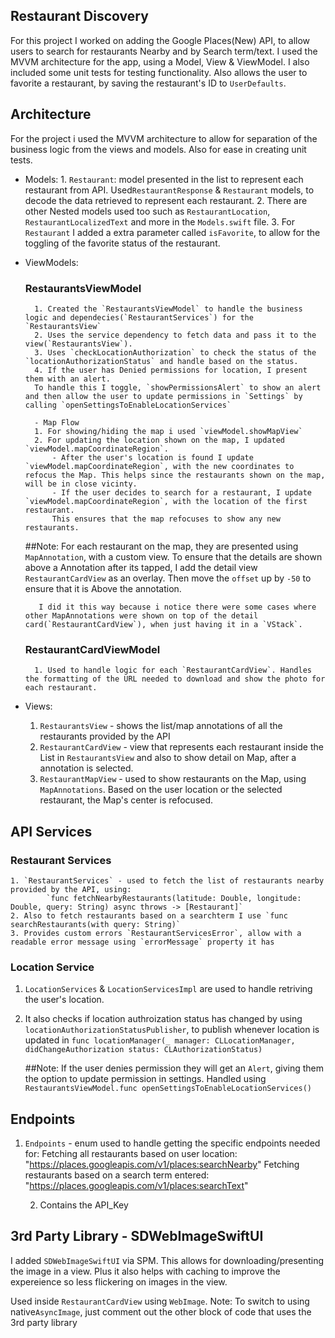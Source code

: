 ## Restaurant Discovery
For this project I worked on adding the Google Places(New) API, to allow users to search for restaurants Nearby and by Search term/text. I used the MVVM architecture for the app, using a Model, View & ViewModel. I also included some unit tests for testing functionality.
Also allows the user to favorite a restaurant, by saving the restaurant's ID to `UserDefaults`.


## Architecture
For the project i used the MVVM architecture to allow for separation of the business logic from the views and models. Also for ease in creating unit tests.

 - Models: 
        1. `Restaurant`: model presented in the list to represent each restaurant from API.
        Used`RestaurantResponse` & `Restaurant` models, to decode the data retrieved to represent each restaurant.
        2. There are other Nested models used too such as `RestaurantLocation`, `RestaurantLocalizedText` and more in the `Models.swift` file.
        3. For `Restaurant` I added a extra parameter called `isFavorite`, to allow for the toggling of the favorite status of the restaurant.
 
- ViewModels:
    ### RestaurantsViewModel
        1. Created the `RestaurantsViewModel` to handle the business logic and dependecies(`RestaurantServices`) for the `RestaurantsView`
        2. Uses the service dependency to fetch data and pass it to the view(`RestaurantsView`).
        3. Uses `checkLocationAuthorization` to check the status of the `locationAuthorizationStatus` and handle based on the status.
        4. If the user has Denied permissions for location, I present them with an alert.
        To handle this I toggle, `showPermissionsAlert` to show an alert and then allow the user to update permissions in `Settings` by calling `openSettingsToEnableLocationServices`
        
        - Map Flow
        1. For showing/hiding the map i used `viewModel.showMapView`
        2. For updating the location shown on the map, I updated `viewModel.mapCoordinateRegion`.
            - After the user's location is found I update `viewModel.mapCoordinateRegion`, with the new coordinates to refocus the Map. This helps since the restaurants shown on the map, will be in close vicinty.
            - If the user decides to search for a restaurant, I update `viewModel.mapCoordinateRegion`, with the location of the first restaurant.
            This ensures that the map refocuses to show any new restaurants.
            
   ##Note: 
         For each restaurant on the map, they are presented using `MapAnnotation`, with a custom view. To ensure that the details are shown above a Annotation after its tapped, I add the detail view `RestaurantCardView` as an overlay.
         Then move the `offset` up by `-50` to ensure that it is Above the annotation.
        
         I did it this way because i notice there were some cases where other MapAnnotations were shown on top of the detail card(`RestaurantCardView`), when just having it in a `VStack`.
            
            
            
    ### RestaurantCardViewModel
        1. Used to handle logic for each `RestaurantCardView`. Handles the formatting of the URL needed to download and show the photo for each restaurant.

- Views:

    1. `RestaurantsView` - shows the list/map annotations of all the restaurants provided by the API
    2. `RestaurantCardView` - view that represents each restaurant inside the List in `RestaurantsView` and also to show detail on Map, after a annotation is selected.
    3. `RestaurantMapView` - used to show restaurants on the Map, using `MapAnnotations`. Based on the user location or the selected restaurant, the Map's center is refocused.

## API Services

### Restaurant Services
    1. `RestaurantServices` - used to fetch the list of restaurants nearby provided by the API, using:
            `func fetchNearbyRestaurants(latitude: Double, longitude: Double, query: String) async throws -> [Restaurant]`
    2. Also to fetch restaurants based on a searchterm I use `func searchRestaurants(with query: String)`
    3. Provides custom errors `RestaurantServicesError`, allow with a readable error message using `errorMessage` property it has

 
 ### Location Service
1. `LocationServices` & `LocationServicesImpl` are used to handle retriving the user's location. 

2. It also checks if location authroization status has changed by using `locationAuthorizationStatusPublisher`, to publish whenever location is updated in `func locationManager(_ manager: CLLocationManager, didChangeAuthorization status: CLAuthorizationStatus)`

   ##Note:
     If the user denies permission they will get an `Alert`, giving them the option to update permission in settings. Handled using `RestaurantsViewModel.func openSettingsToEnableLocationServices()`
    

## Endpoints
1. `Endpoints` - enum used to handle getting the specific endpoints needed for:
    Fetching all restaurants based on user location: "https://places.googleapis.com/v1/places:searchNearby"
    Fetching restaurants based on a search term entered: "https://places.googleapis.com/v1/places:searchText"
    
    2. Contains the API_Key

## 3rd Party Library - SDWebImageSwiftUI

I added `SDWebImageSwiftUI` via SPM. This allows for downloading/presenting the image in a view.
Plus it also helps with caching to improve the expereience so less flickering on images in the view.

Used inside `RestaurantCardView` using `WebImage`. 
Note: To switch to using native`AsyncImage`, just comment out the other block of code that uses the 3rd party library
